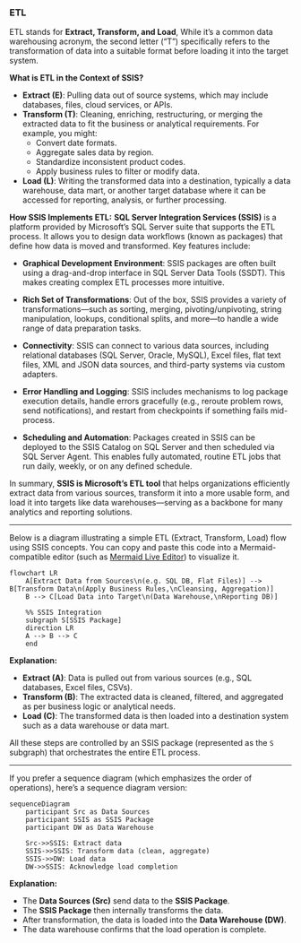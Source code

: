 
### ETL

ETL stands for **Extract, Transform, and Load**, While it’s a common data warehousing acronym, the second letter (“T”) specifically refers to the transformation of data into a suitable format before loading it into the target system.

**What is ETL in the Context of SSIS?**
- **Extract (E)**: Pulling data out of source systems, which may include databases, files, cloud services, or APIs.
- **Transform (T)**: Cleaning, enriching, restructuring, or merging the extracted data to fit the business or analytical requirements. For example, you might:
  - Convert date formats.
  - Aggregate sales data by region.
  - Standardize inconsistent product codes.
  - Apply business rules to filter or modify data.
- **Load (L)**: Writing the transformed data into a destination, typically a data warehouse, data mart, or another target database where it can be accessed for reporting, analysis, or further processing.

**How SSIS Implements ETL:**
**SQL Server Integration Services (SSIS)** is a platform provided by Microsoft’s SQL Server suite that supports the ETL process. It allows you to design data workflows (known as packages) that define how data is moved and transformed. Key features include:

- **Graphical Development Environment**: SSIS packages are often built using a drag-and-drop interface in SQL Server Data Tools (SSDT). This makes creating complex ETL processes more intuitive.
  
- **Rich Set of Transformations**: Out of the box, SSIS provides a variety of transformations—such as sorting, merging, pivoting/unpivoting, string manipulation, lookups, conditional splits, and more—to handle a wide range of data preparation tasks.

- **Connectivity**: SSIS can connect to various data sources, including relational databases (SQL Server, Oracle, MySQL), Excel files, flat text files, XML and JSON data sources, and third-party systems via custom adapters.

- **Error Handling and Logging**: SSIS includes mechanisms to log package execution details, handle errors gracefully (e.g., reroute problem rows, send notifications), and restart from checkpoints if something fails mid-process.

- **Scheduling and Automation**: Packages created in SSIS can be deployed to the SSIS Catalog on SQL Server and then scheduled via SQL Server Agent. This enables fully automated, routine ETL jobs that run daily, weekly, or on any defined schedule.

In summary, **SSIS is Microsoft’s ETL tool** that helps organizations efficiently extract data from various sources, transform it into a more usable form, and load it into targets like data warehouses—serving as a backbone for many analytics and reporting solutions.

---

Below is a diagram illustrating a simple ETL (Extract, Transform, Load) flow using SSIS concepts. You can copy and paste this code into a Mermaid-compatible editor (such as [Mermaid Live Editor](https://mermaid.live/)) to visualize it.

```mermaid
flowchart LR
    A[Extract Data from Sources\n(e.g. SQL DB, Flat Files)] --> B[Transform Data\n(Apply Business Rules,\nCleansing, Aggregation)]
    B --> C[Load Data into Target\n(Data Warehouse,\nReporting DB)]
    
    %% SSIS Integration
    subgraph S[SSIS Package]
    direction LR
    A --> B --> C
    end
```

**Explanation:**
- **Extract (A)**: Data is pulled out from various sources (e.g., SQL databases, Excel files, CSVs).
- **Transform (B)**: The extracted data is cleaned, filtered, and aggregated as per business logic or analytical needs.
- **Load (C)**: The transformed data is then loaded into a destination system such as a data warehouse or data mart.

All these steps are controlled by an SSIS package (represented as the `S` subgraph) that orchestrates the entire ETL process.

---

If you prefer a sequence diagram (which emphasizes the order of operations), here’s a sequence diagram version:

```mermaid
sequenceDiagram
    participant Src as Data Sources
    participant SSIS as SSIS Package
    participant DW as Data Warehouse

    Src->>SSIS: Extract data
    SSIS->>SSIS: Transform data (clean, aggregate)
    SSIS->>DW: Load data
    DW->>SSIS: Acknowledge load completion
```

**Explanation:**
- The **Data Sources (Src)** send data to the **SSIS Package**.
- The **SSIS Package** then internally transforms the data.
- After transformation, the data is loaded into the **Data Warehouse (DW)**.
- The data warehouse confirms that the load operation is complete.
